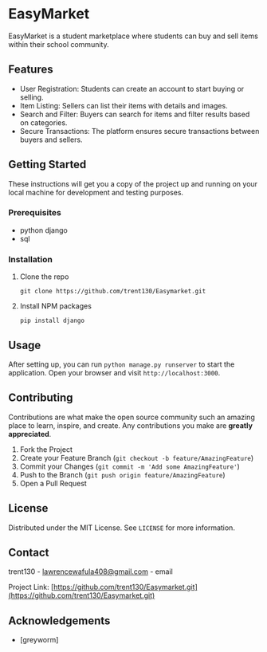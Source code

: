 # EasyMarket

EasyMarket is a student marketplace where students can buy and sell items within their school community.

## Features

- User Registration: Students can create an account to start buying or selling.
- Item Listing: Sellers can list their items with details and images.
- Search and Filter: Buyers can search for items and filter results based on categories.
- Secure Transactions: The platform ensures secure transactions between buyers and sellers.

## Getting Started

These instructions will get you a copy of the project up and running on your local machine for development and testing purposes.

### Prerequisites

- python django
- sql

### Installation

1. Clone the repo
   ```
   git clone https://github.com/trent130/Easymarket.git
   ```
2. Install NPM packages
   ```
   pip install django

## Usage

After setting up, you can run `python manage.py runserver` to start the application. Open your browser and visit `http://localhost:3000`.

## Contributing

Contributions are what make the open source community such an amazing place to learn, inspire, and create. Any contributions you make are **greatly appreciated**.

1. Fork the Project
2. Create your Feature Branch (`git checkout -b feature/AmazingFeature`)
3. Commit your Changes (`git commit -m 'Add some AmazingFeature'`)
4. Push to the Branch (`git push origin feature/AmazingFeature`)
5. Open a Pull Request

## License

Distributed under the MIT License. See `LICENSE` for more information.

## Contact

trent130 - lawrencewafula408@gmail.com - email

Project Link: [https://github.com/trent130/Easymarket.git](https://github.com/trent130/Easymarket.git)

## Acknowledgements

- [greyworm]
